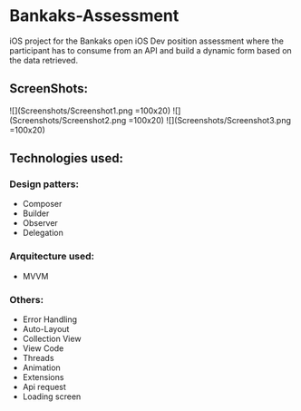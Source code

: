 # Bankaks-Assessment

iOS project for the Bankaks open iOS Dev position assessment where the participant has to consume from an API and build a dynamic form based on the data retrieved.

## ScreenShots:
![](Screenshots/Screenshot1.png =100x20)
![](Screenshots/Screenshot2.png =100x20)
![](Screenshots/Screenshot3.png =100x20)


## Technologies used:
### Design patters:
  - Composer
  - Builder
  - Observer
  - Delegation

### Arquitecture used:
  - MVVM
  
### Others:
  - Error Handling
  - Auto-Layout
  - Collection View
  - View Code
  - Threads
  - Animation
  - Extensions
  - Api request
  - Loading screen
